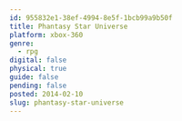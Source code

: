 ```yaml
---
id: 955832e1-38ef-4994-8e5f-1bcb99a9b50f
title: Phantasy Star Universe
platform: xbox-360
genre:
  - rpg
digital: false
physical: true
guide: false
pending: false
posted: 2014-02-10
slug: phantasy-star-universe
---
```

